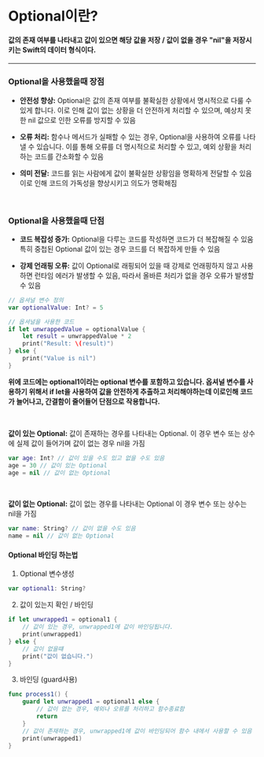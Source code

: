 # Optional이란?
#### 값의 존재 여부를 나타내고 값이 있으면 해당 값을 저장 / 값이 없을 경우 "nil"을 저장시키는 Swift의 데이터 형식이다.
---

### Optional을 사용했을때 장점
- **안전성 향상:** Optional은 값의 존재 여부를 불확실한 상황에서 명시적으로 다룰 수 있게 합니다. 이로 인해 값이 없는 상황을 더 안전하게 처리할 수 있으며, 예상치 못한 nil 값으로 인한 오류를 방지할 수 있음

- **오류 처리:** 함수나 메서드가 실패할 수 있는 경우, Optional을 사용하여 오류를 나타낼 수 있습니다. 이를 통해 오류를 더 명시적으로 처리할 수 있고, 예외 상황을 처리하는 코드를 간소화할 수 있음

- **의미 전달:** 코드를 읽는 사람에게 값이 불확실한 상황임을 명확하게 전달할 수 있음 이로 인해 코드의 가독성을 향상시키고 의도가 명확해짐
<br>

### Optional을 사용했을때 단점
- **코드 복잡성 증가:** Optional을 다루는 코드를 작성하면 코드가 더 복잡해질 수 있움 특히 중첩된 Optional 값이 있는 경우 코드를 더 복잡하게 만들 수 있음

- **강제 언래핑 오류:** 값이 Optional로 래핑되어 있을 때 강제로 언래핑하지 않고 사용하면 런타임 에러가 발생할 수 있음, 따라서 올바른 처리가 없을 경우 오류가 발생할 수 있음

```swift
// 옵셔널 변수 정의
var optionalValue: Int? = 5

// 옵셔널을 사용한 코드
if let unwrappedValue = optionalValue {
    let result = unwrappedValue * 2
    print("Result: \(result)")
} else {
    print("Value is nil")
}
```
**위에 코드에는 optional1이라는 optional 변수를 포함하고 있습니다. 옵셔널 변수를 사용하기 위해서 if let을 사용하여 값을 안전하게 추출하고 처리해야하는데 이로인해 코드가 늘어나고, 간결함이 줄어들어 단점으로 작용합니다.**

<br>

**값이 있는 Optional:** 값이 존재하는 경우를 나타내는 Optional. 이 경우 변수 또는 상수에 실제 값이 들어가며 값이 없는 경우 nil을 가짐

```swift 
var age: Int? // 값이 있을 수도 있고 없을 수도 있음
age = 30 // 값이 있는 Optional
age = nil // 값이 없는 Optional
```

<br>

**값이 없는 Optional:** 값이 없는 경우를 나타내는 Optional
이 경우 변수 또는 상수는 nil을 가짐

```swift
var name: String? // 값이 없을 수도 있음
name = nil // 값이 없는 Optional
```

#### Optional 바인딩 하는법
1. Optional 변수생성

```swift
var optional1: String?
```

2. 값이 있는지 확인 / 바인딩
```swift
if let unwrapped1 = optional1 {
    // 값이 있는 경우, unwrapped1에 값이 바인딩됩니다.
    print(unwrapped1)
} else {
    // 값이 없을떄
    print("값이 없습니다.")
}
```
3. 바인딩 (guard사용)
```swift
func process1() {
    guard let unwrapped1 = optional1 else {
        // 값이 없는 경우, 예외나 오류를 처리하고 함수종료함
        return
    }
    // 값이 존재하는 경우, unwrapped1에 값이 바인딩되어 함수 내에서 사용할 수 있음
    print(unwrapped1)
}
```
